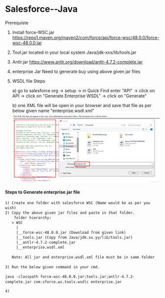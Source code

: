 # Salesforce--Java
Prerequiste
1) Install force-WSC.jar
    https://repo1.maven.org/maven2/com/force/api/force-wsc/48.0.0/force-wsc-48.0.0.jar
2) Tool.jar
    located in your local system 
      Java/jdk-xxx/lib/tools.jar
3) Antlr.jar
   https://www.antlr.org/download/antlr-4.7.2-complete.jar
4) enterprise Jar
    Need to generate buy using above given jar files
5) WSDL file Steps

    a) go to salesforce org -> setup -> in Quick Find enter "API" -> click on API -> click on "Generate Enterprise WSDL" -> click on   "Generate"
 
    b) one XML file will be open in your browser and save that file as per below given name
          "enterprise.wsdl.xml"
          ![Screenshot_1](https://github.com/Patelsujeet/Salesforce---Java/blob/master/Screenshot_1.png)

#### Steps to Generate enterprise.jar file

    1) Create one folder with salesforce WSC (Name would be as per you wish)
    2) Copy the above given jar files and paste in that folder.
        folder hierarchy:
       > WSC
         |
         |__force-wsc-48.0.0.jar (Download from given link)
         |__tools.jar (Copy from Java/jdk.xx.yy/lib/tools.jar)       
         |__antlr-4.7.2-complete.jar
         |__enterprise.wsdl.xml
       
       Note: All jar and enterprise.wsdl.xml file must be in same folder

    3) Run the below given command in your cmd.
``` java -classpath force-wsc-48.0.0.jar;tools.jar;antlr-4.7.2-complete.jar com.sforce.ws.tools.wsdlc enterprise.jar ```


    4) 
        
        
